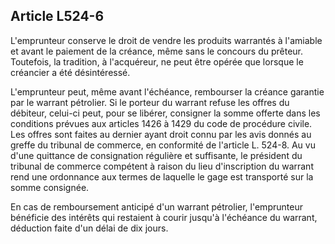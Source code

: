 Article L524-6
----
L'emprunteur conserve le droit de vendre les produits warrantés à l'amiable et
avant le paiement de la créance, même sans le concours du prêteur. Toutefois, la
tradition, à l'acquéreur, ne peut être opérée que lorsque le créancier a été
désintéressé.

L'emprunteur peut, même avant l'échéance, rembourser la créance garantie par le
warrant pétrolier. Si le porteur du warrant refuse les offres du débiteur,
celui-ci peut, pour se libérer, consigner la somme offerte dans les conditions
prévues aux articles 1426 à 1429 du code de procédure civile. Les offres sont
faites au dernier ayant droit connu par les avis donnés au greffe du tribunal de
commerce, en conformité de l'article L. 524-8. Au vu d'une quittance de
consignation régulière et suffisante, le président du tribunal de commerce
compétent à raison du lieu d'inscription du warrant rend une ordonnance aux
termes de laquelle le gage est transporté sur la somme consignée.

En cas de remboursement anticipé d'un warrant pétrolier, l'emprunteur bénéficie
des intérêts qui restaient à courir jusqu'à l'échéance du warrant, déduction
faite d'un délai de dix jours.
